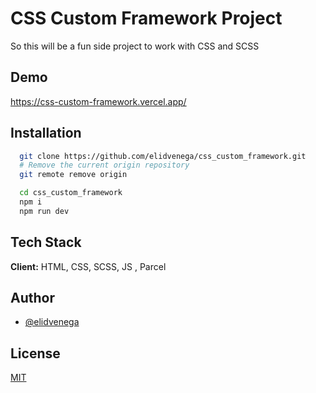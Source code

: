 # CSS Custom Framework Project

So this will be a fun side project to work with CSS and SCSS

## Demo

https://css-custom-framework.vercel.app/

## Installation

```bash
  git clone https://github.com/elidvenega/css_custom_framework.git
  # Remove the current origin repository
  git remote remove origin
```

```bash
  cd css_custom_framework
  npm i
  npm run dev
```

## Tech Stack

**Client:** HTML, CSS, SCSS, JS , Parcel

## Author

- [@elidvenega](https://www.github.com/elidvenega)

## License

[MIT](https://choosealicense.com/licenses/mit/)
